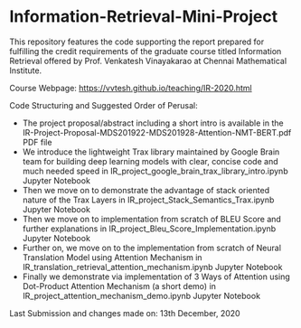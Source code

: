 # Information-Retrieval-Mini-Project

This repository features the code supporting the report prepared for fulfilling the credit requirements of the graduate course titled Information Retrieval offered by Prof. Venkatesh Vinayakarao at Chennai Mathematical Institute.

Course Webpage: https://vvtesh.github.io/teaching/IR-2020.html

Code Structuring and Suggested Order of Perusal:
- The project proposal/abstract including a short intro is available in the IR-Project-Proposal-MDS201922-MDS201928-Attention-NMT-BERT.pdf PDF file
- We introduce the lightweight Trax library maintained by Google Brain team for building deep learning models with clear, concise code and much needed speed in IR_project_google_brain_trax_library_intro.ipynb Jupyter Notebook
- Then we move on to demonstrate the advantage of stack oriented nature of the Trax Layers in IR_project_Stack_Semantics_Trax.ipynb Jupyter Notebook
- Then we move on to implementation from scratch of BLEU Score and further explanations in IR_project_Bleu_Score_Implementation.ipynb Jupyter Notebook
- Further on, we move on to the implementation from scratch of Neural Translation Model using Attention Mechanism in IR_translation_retrieval_attention_mechanism.ipynb Jupyter Notebook
- Finally we demonstrate via implementation of 3 Ways of Attention using Dot-Product Attention Mechanism (a short demo) in IR_project_attention_mechanism_demo.ipynb Jupyter Notebook

Last Submission and changes made on: 13th December, 2020
